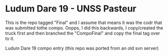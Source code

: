 # Ludum Dare 19 - UNSS Pasteur
This is the repo tagged "Final" and I assume that means it was the codr that was submitted tothe compo.  Oopps, I did this backwards, I copy/created the truck first and then branched the "CompoFinal" and copy the final tag over to it.

Ludum Dare 19 compo entry (this repo was ported from an old svn server)
